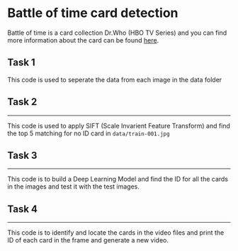 
# Battle of time card detection
Battle of time is a card collection Dr.Who (HBO TV Series) and you can find more information about the card can be found [here](https://tardis.fandom.com/wiki/Doctor_Who:_Battles_in_Time_(Exterminator)).

## Task 1

This code is used to seperate the data from each image in the data folder

## Task 2
-------------
This code is used to apply SIFT (Scale Invarient Feature Transform) and find the top 5 matching for no ID card in `data/train-001.jpg`

## Task 3
-------------
This code is to build a Deep Learning Model and find the ID for all the cards in the images and test it with the test images.

## Task 4
---------------
This code is to identify and locate the cards in the video files and print the ID of each card in the frame and generate a new video.